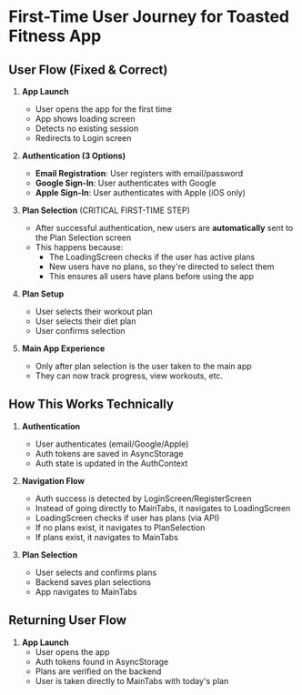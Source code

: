 # First-Time User Journey for Toasted Fitness App

## User Flow (Fixed & Correct)

1. **App Launch**
   - User opens the app for the first time
   - App shows loading screen
   - Detects no existing session
   - Redirects to Login screen

2. **Authentication (3 Options)**
   - **Email Registration**: User registers with email/password
   - **Google Sign-In**: User authenticates with Google
   - **Apple Sign-In**: User authenticates with Apple (iOS only)

3. **Plan Selection** (CRITICAL FIRST-TIME STEP)
   - After successful authentication, new users are **automatically** sent to the Plan Selection screen
   - This happens because:
     - The LoadingScreen checks if the user has active plans
     - New users have no plans, so they're directed to select them
     - This ensures all users have plans before using the app

4. **Plan Setup**
   - User selects their workout plan
   - User selects their diet plan
   - User confirms selection

5. **Main App Experience**
   - Only after plan selection is the user taken to the main app
   - They can now track progress, view workouts, etc.

## How This Works Technically

1. **Authentication**
   - User authenticates (email/Google/Apple)
   - Auth tokens are saved in AsyncStorage
   - Auth state is updated in the AuthContext

2. **Navigation Flow**
   - Auth success is detected by LoginScreen/RegisterScreen
   - Instead of going directly to MainTabs, it navigates to LoadingScreen
   - LoadingScreen checks if user has plans (via API)
   - If no plans exist, it navigates to PlanSelection
   - If plans exist, it navigates to MainTabs

3. **Plan Selection**
   - User selects and confirms plans
   - Backend saves plan selections
   - App navigates to MainTabs

## Returning User Flow

1. **App Launch**
   - User opens the app
   - Auth tokens found in AsyncStorage
   - Plans are verified on the backend
   - User is taken directly to MainTabs with today's plan 